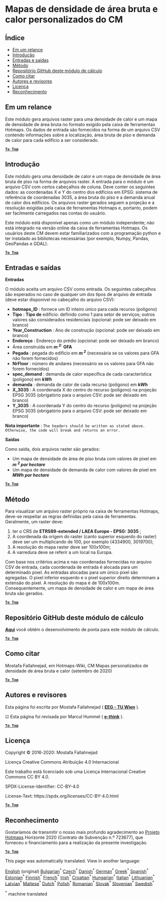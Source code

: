 <h1><a class="anchor" id="cm-customized-heat-and-gross-floor-area-density-maps" href="#cm-customized-heat-and-gross-floor-area-density-maps"><i class="fa fa-link"></i></a>Mapas de densidade de área bruta e calor personalizados do CM</h1><h2><a class="anchor" id="table-of-contents" href="#table-of-contents"><i class="fa fa-link"></i></a> Índice</h2><ul><li> <a href="#in-a-glance">Em um relance</a></li><li> <a href="#introduction">Introdução</a></li><li> <a href="#inputs-and-outputs">Entradas e saídas</a></li><li> <a href="#method">Método</a></li><li> <a href="#github-repository-of-this-calculation-module">Repositório GitHub deste módulo de cálculo</a></li><li> <a href="#how-to-cite">Como citar</a></li><li> <a href="#authors-and-reviewers">Autores e revisores</a></li><li> <a href="#license">Licença</a></li><li> <a href="#acknowledgement">Reconhecimento</a></li></ul><h2><a class="anchor" id="in-a-glance" href="#in-a-glance"><i class="fa fa-link"></i></a> Em um relance</h2><p> Este módulo gera arquivos raster para uma densidade de calor e um mapa de densidade de área bruta no formato exigido pela caixa de ferramentas Hotmaps. Os dados de entrada são fornecidos na forma de um arquivo CSV contendo informações sobre a localização, área bruta de piso e demanda de calor para cada edifício a ser considerado.</p><p> <a href="#table-of-contents"><strong><code>To Top</code></strong></a></p><h2><a class="anchor" id="introduction" href="#introduction"><i class="fa fa-link"></i></a> Introdução</h2><p> Este módulo gera uma densidade de calor e um mapa de densidade de área bruta de piso na forma de arquivos raster. A entrada para o módulo é um arquivo CSV com certos cabeçalhos de coluna. Deve conter os seguintes dados: as coordenadas X e Y do centro dos edifícios em EPSG: sistema de referência de coordenadas 3035, a área bruta do piso e a demanda anual de calor dos edifícios. Os arquivos raster gerados seguem a projeção e a resolução exigidas pela caixa de ferramentas Hotmaps e, portanto, podem ser facilmente carregados nas contas do usuário.</p><p> Este módulo está disponível apenas como um módulo independente; não está integrado na versão online da caixa de ferramentas Hotmaps. Os usuários deste CM devem estar familiarizados com a programação python e ter instalado as bibliotecas necessárias (por exemplo, Numpy, Pandas, GeoPandas e GDAL).</p><p> <a href="#table-of-contents"><strong><code>To Top</code></strong></a></p><h2><a class="anchor" id="inputs-and-outputs" href="#inputs-and-outputs"><i class="fa fa-link"></i></a> Entradas e saídas</h2><p> <strong>Entradas</strong></p><p> O módulo aceita um arquivo CSV como entrada. Os seguintes cabeçalhos são esperados no caso de qualquer um dos tipos de arquivo de entrada (deve estar disponível no cabeçalho do arquivo CSV):</p><ul><li> <strong>hotmaps_ID</strong> : fornece um ID inteiro único para cada recurso (polígono)</li><li> <strong>Tipo</strong> : <strong>Tipo de</strong> edifício: definido como 1 para setor de serviços; outros valores são considerados residenciais (opcional: pode ser deixado em branco)</li><li> <strong>Year_Construction</strong> : Ano de construção (opcional: pode ser deixado em branco)</li><li> <strong>Endereço</strong> : Endereço do prédio (opcional: pode ser deixado em branco)</li><li> Área construída em <strong><em>m <sup>2:</sup></em></strong> <strong>GFA</strong></li><li> <strong>Pegada</strong> : pegada do edifício em <strong><em>m <sup>2</sup></em></strong> (necessária se os valores para GFA não forem fornecidos)</li><li> <strong>NrFloor</strong> : número de andares (necessário se os valores para GFA não forem fornecidos)</li><li> <strong>spec_demand</strong> : demanda de calor específica de cada característica (polígono) em <strong><em>kWh</em></strong></li><li> <strong>demanda</strong> : demanda de calor de cada recurso (polígono) em <strong><em>kWh</em></strong></li><li> <strong>X_3035</strong> : A coordenada X do centro do recurso (polígono) na projeção EPSG 3035 (obrigatório para o arquivo CSV: pode ser deixado em branco)</li><li> <strong>Y_3035</strong> : A coordenada Y do centro do recurso (polígono) na projeção EPSG 3035 (obrigatório para o arquivo CSV: pode ser deixado em branco)</li></ul><p> <strong>Nota importante</strong> : <code>The headers should be written as stated above. Otherwise, the code will break and returns an error.</code></p><p> <strong>Saídas</strong></p><p> Como saída, dois arquivos raster são gerados:</p><ul><li> Um mapa de densidade de área de piso bruta com valores de pixel em <strong><em>m <sup>2</sup> por hectare</em></strong></li><li> Um mapa de densidade de demanda de calor com valores de pixel em <strong><em>MWh por hectare</em></strong></li></ul><p> <a href="#table-of-contents"><strong><code>To Top</code></strong></a></p><h2><a class="anchor" id="method" href="#method"><i class="fa fa-link"></i></a> Método</h2><p> Para visualizar um arquivo raster próprio na caixa de ferramentas Hotmaps, deve-se respeitar as regras definidas pela caixa de ferramentas. Geralmente, um raster deve:</p><ol><li> ter o CRS de <strong>ETRS89-extended / LAEA Europe - EPSG: 3035</strong> ;</li><li> A coordenada da origem do raster (canto superior esquerdo do raster) deve ser um multiplicando de 100, por exemplo (4334900, 3019700);</li><li> A resolução do mapa raster deve ser 100x100m;</li><li> A varredura deve se referir a um local na Europa.</li></ol><p> Com base nos critérios acima e nas coordenadas fornecidas no arquivo CSV de entrada, cada coordenada de entrada é alocada para um determinado pixel. As entradas alocadas para um único pixel são agregadas. O pixel inferior esquerdo e o pixel superior direito determinam a extensão do pixel. A resolução do mapa é de 100x100m. Consequentemente, um mapa de densidade de calor e um mapa de área bruta são gerados.</p><p> <a href="#table-of-contents"><strong><code>To Top</code></strong></a></p><h2><a class="anchor" id="github-repository-of-this-calculation-module" href="#github-repository-of-this-calculation-module"><i class="fa fa-link"></i></a> Repositório GitHub deste módulo de cálculo</h2><p> <strong><a href="https://github.com/HotMaps/customized_h_fa_dm">Aqui</a></strong> você obtém o desenvolvimento de ponta para este módulo de cálculo.</p><p> <a href="#table-of-contents"><strong><code>To Top</code></strong></a></p><h2><a class="anchor" id="how-to-cite" href="#how-to-cite"><i class="fa fa-link"></i></a> Como citar</h2><p> Mostafa Fallahnejad, em Hotmaps-Wiki, CM Mapas personalizados de densidade de área bruta e calor (setembro de 2020)</p><p> <a href="#table-of-contents"><strong><code>To Top</code></strong></a></p><h2><a class="anchor" id="authors-and-reviewers" href="#authors-and-reviewers"><i class="fa fa-link"></i></a> Autores e revisores</h2><p> Esta página foi escrita por Mostafa Fallahnejad ( <strong><a href="https://eeg.tuwien.ac.at/">EEG - TU Wien</a></strong> ).</p><p> ☑ Esta página foi revisada por Marcul Hummel ( <strong><a href="https://e-think.ac.at">e-think</a></strong> ).</p><p> <a href="#table-of-contents"><strong><code>To Top</code></strong></a></p><h2><a class="anchor" id="license" href="#license"><i class="fa fa-link"></i></a> Licença</h2><p> Copyright © 2016-2020: Mostafa Fallahnejad</p><p> Licença Creative Commons Atribuição 4.0 Internacional</p><p> Este trabalho está licenciado sob uma Licença Internacional Creative Commons CC BY 4.0.</p><p> SPDX-License-Identifier: CC-BY-4.0</p><p> License-Text: https://spdx.org/licenses/CC-BY-4.0.html</p><p> <a href="#table-of-contents"><strong><code>To Top</code></strong></a></p><h2><a class="anchor" id="acknowledgement" href="#acknowledgement"><i class="fa fa-link"></i></a> Reconhecimento</h2><p> Gostaríamos de transmitir o nosso mais profundo agradecimento ao <a href="https://www.hotmaps-project.eu">Projeto Hotmaps</a> Horizonte 2020 (Contrato de Subvenção n.º 723677), que forneceu o financiamento para a realização da presente investigação.</p><p> <a href="#table-of-contents"><strong><code>To Top</code></strong></a></p>
<!--- THIS IS A SUPER UNIQUE IDENTIFIER -->

This page was automatically translated. View in another language:

[English](../en/CM-Customized-heat-and-floor-area-density-maps) (original) [Bulgarian](../bg/CM-Customized-heat-and-floor-area-density-maps)<sup>\*</sup> [Czech](../cs/CM-Customized-heat-and-floor-area-density-maps)<sup>\*</sup> [Danish](../da/CM-Customized-heat-and-floor-area-density-maps)<sup>\*</sup> [German](../de/CM-Customized-heat-and-floor-area-density-maps)<sup>\*</sup> [Greek](../el/CM-Customized-heat-and-floor-area-density-maps)<sup>\*</sup> [Spanish](../es/CM-Customized-heat-and-floor-area-density-maps)<sup>\*</sup> [Estonian](../et/CM-Customized-heat-and-floor-area-density-maps)<sup>\*</sup> [Finnish](../fi/CM-Customized-heat-and-floor-area-density-maps)<sup>\*</sup> [French](../fr/CM-Customized-heat-and-floor-area-density-maps)<sup>\*</sup> [Irish](../ga/CM-Customized-heat-and-floor-area-density-maps)<sup>\*</sup> [Croatian](../hr/CM-Customized-heat-and-floor-area-density-maps)<sup>\*</sup> [Hungarian](../hu/CM-Customized-heat-and-floor-area-density-maps)<sup>\*</sup> [Italian](../it/CM-Customized-heat-and-floor-area-density-maps)<sup>\*</sup> [Lithuanian](../lt/CM-Customized-heat-and-floor-area-density-maps)<sup>\*</sup> [Latvian](../lv/CM-Customized-heat-and-floor-area-density-maps)<sup>\*</sup> [Maltese](../mt/CM-Customized-heat-and-floor-area-density-maps)<sup>\*</sup> [Dutch](../nl/CM-Customized-heat-and-floor-area-density-maps)<sup>\*</sup> [Polish](../pl/CM-Customized-heat-and-floor-area-density-maps)<sup>\*</sup>  [Romanian](../ro/CM-Customized-heat-and-floor-area-density-maps)<sup>\*</sup> [Slovak](../sk/CM-Customized-heat-and-floor-area-density-maps)<sup>\*</sup> [Slovenian](../sl/CM-Customized-heat-and-floor-area-density-maps)<sup>\*</sup> [Swedish](../sv/CM-Customized-heat-and-floor-area-density-maps)<sup>\*</sup> 

<sup>\*</sup> machine translated
